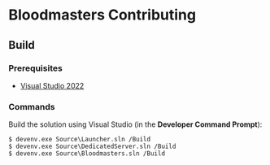 Bloodmasters Contributing
=========================

Build
-----
### Prerequisites
- [Visual Studio 2022][visual-studio]

### Commands
Build the solution using Visual Studio (in the **Developer Command Prompt**):
```
$ devenv.exe Source\Launcher.sln /Build
$ devenv.exe Source\DedicatedServer.sln /Build
$ devenv.exe Source\Bloodmasters.sln /Build
```

[visual-studio]: https://visualstudio.microsoft.com/vs/
